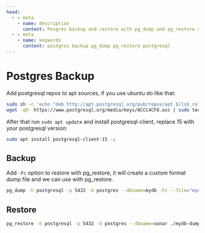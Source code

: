 ```yaml
---
head:
  - - meta
    - name: description
      content: Posgres backup and restore with pg_dump and pg_restore commands.
  - - meta
    - name: keywords
      content: postgres backup pg_dump pg_restore postgresql
---
```


# Postgres Backup

Add postgresql repos to apt sources, if you use ubuntu do like that:

```sh
sudo sh -c 'echo "deb http://apt.postgresql.org/pub/repos/apt $(lsb_release -cs)-pgdg main" > /etc/apt/sources.list.d/pgdg.list'
wget -qO- https://www.postgresql.org/media/keys/ACCC4CF8.asc | sudo tee /etc/apt/trusted.gpg.d/pgdg.asc &>/dev/null
```

After that run `sudo apt update` and install postgresql-client, replace 15 with your postgresql version:

```sh
sudo apt install postgresql-client-15 -y
```

## Backup

Add `-Fc` option to restore with pg_restore, it will create a custom format dump file and we can use with pg_restore.

```sh
pg_dump -h postgresql -p 5432 -U postgres --dbname=mydb -Fc --file="mydb-dump.dmp"
```

## Restore

```sh
pg_restore -h postgresql -p 5432 -U postgres --dbname=sonar ./mydb-dump.dmp
```
